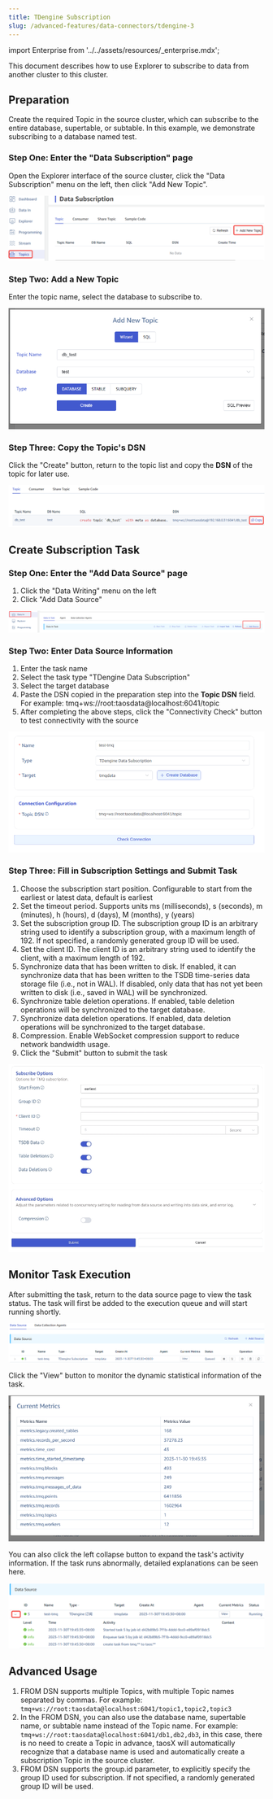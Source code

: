 ```yaml
---
title: TDengine Subscription
slug: /advanced-features/data-connectors/tdengine-3
---
```


import Enterprise from '../../assets/resources/_enterprise.mdx';

<Enterprise/>

This document describes how to use Explorer to subscribe to data from another cluster to this cluster.

## Preparation

Create the required Topic in the source cluster, which can subscribe to the entire database, supertable, or subtable. In this example, we demonstrate subscribing to a database named test.

### Step One: Enter the "Data Subscription" page

Open the Explorer interface of the source cluster, click the "Data Subscription" menu on the left, then click "Add New Topic".

![](../../assets/tdengine-3-01.png)

### Step Two: Add a New Topic

Enter the topic name, select the database to subscribe to.

![](../../assets/tdengine-3-02.png)

### Step Three: Copy the Topic's DSN

Click the "Create" button, return to the topic list and copy the **DSN** of the topic for later use.

![](../../assets/tdengine-3-03.png)

## Create Subscription Task

### Step One: Enter the "Add Data Source" page

1. Click the "Data Writing" menu on the left
2. Click "Add Data Source"

![](../../assets/tdengine-3-04.png)

### Step Two: Enter Data Source Information

1. Enter the task name
2. Select the task type "TDengine Data Subscription"
3. Select the target database
4. Paste the DSN copied in the preparation step into the **Topic DSN** field. For example: tmq+ws://root:taosdata@localhost:6041/topic
5. After completing the above steps, click the "Connectivity Check" button to test connectivity with the source

![](../../assets/tdengine-3-05.png)


### Step Three: Fill in Subscription Settings and Submit Task

1. Choose the subscription start position. Configurable to start from the earliest or latest data, default is earliest
2. Set the timeout period. Supports units ms (milliseconds), s (seconds), m (minutes), h (hours), d (days), M (months), y (years)
3. Set the subscription group ID. The subscription group ID is an arbitrary string used to identify a subscription group, with a maximum length of 192. If not specified, a randomly generated group ID will be used.
4. Set the client ID. The client ID is an arbitrary string used to identify the client, with a maximum length of 192.
5. Synchronize data that has been written to disk. If enabled, it can synchronize data that has been written to the TSDB time-series data storage file (i.e., not in WAL). If disabled, only data that has not yet been written to disk (i.e., saved in WAL) will be synchronized.
6. Synchronize table deletion operations. If enabled, table deletion operations will be synchronized to the target database.
7. Synchronize data deletion operations. If enabled, data deletion operations will be synchronized to the target database.
8. Compression. Enable WebSocket compression support to reduce network bandwidth usage.
9. Click the "Submit" button to submit the task

![](../../assets/tdengine-3-06.png)

## Monitor Task Execution

After submitting the task, return to the data source page to view the task status. The task will first be added to the execution queue and will start running shortly.

![](../../assets/tdengine-3-07.png)

Click the "View" button to monitor the dynamic statistical information of the task.

![](../../assets/tdengine-3-08.png)

You can also click the left collapse button to expand the task's activity information. If the task runs abnormally, detailed explanations can be seen here.

![](../../assets/tdengine-3-09.png)

## Advanced Usage

1. FROM DSN supports multiple Topics, with multiple Topic names separated by commas. For example: `tmq+ws://root:taosdata@localhost:6041/topic1,topic2,topic3`
2. In the FROM DSN, you can also use the database name, supertable name, or subtable name instead of the Topic name. For example: `tmq+ws://root:taosdata@localhost:6041/db1,db2,db3`, in this case, there is no need to create a Topic in advance, taosX will automatically recognize that a database name is used and automatically create a subscription Topic in the source cluster.
3. FROM DSN supports the group.id parameter, to explicitly specify the group ID used for subscription. If not specified, a randomly generated group ID will be used.
